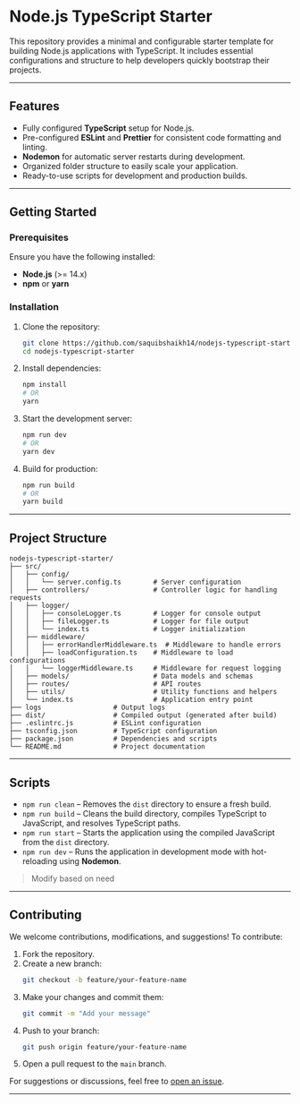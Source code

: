 # **Node.js TypeScript Starter**

This repository provides a minimal and configurable starter template for building Node.js applications with TypeScript. It includes essential configurations and structure to help developers quickly bootstrap their projects.

---

## **Features**
- Fully configured **TypeScript** setup for Node.js.
- Pre-configured **ESLint** and **Prettier** for consistent code formatting and linting.
- **Nodemon** for automatic server restarts during development.
- Organized folder structure to easily scale your application.
- Ready-to-use scripts for development and production builds.

---

## **Getting Started**

### **Prerequisites**
Ensure you have the following installed:
- **Node.js** (>= 14.x)
- **npm** or **yarn**

### **Installation**
1. Clone the repository:
   ```bash
   git clone https://github.com/saquibshaikh14/nodejs-typescript-starter.git
   cd nodejs-typescript-starter
   ```

2. Install dependencies:
   ```bash
   npm install
   # OR
   yarn
   ```

3. Start the development server:
   ```bash
   npm run dev
   # OR
   yarn dev
   ```

4. Build for production:
   ```bash
   npm run build
   # OR
   yarn build
   ```

---

## **Project Structure**
```plaintext
nodejs-typescript-starter/
├── src/
│   ├── config/                     
│   │   └── server.config.ts        # Server configuration
│   ├── controllers/                # Controller logic for handling requests
│   ├── logger/                     
│   │   ├── consoleLogger.ts        # Logger for console output
│   │   ├── fileLogger.ts           # Logger for file output
│   │   └── index.ts                # Logger initialization
│   ├── middleware/                 
│   │   ├── errorHandlerMiddleware.ts  # Middleware to handle errors
│   │   ├── loadConfiguration.ts    # Middleware to load configurations
│   │   └── loggerMiddleware.ts     # Middleware for request logging
│   ├── models/                     # Data models and schemas
│   ├── routes/                     # API routes
│   ├── utils/                      # Utility functions and helpers
│   └── index.ts                    # Application entry point
├── logs                  # Output logs
├── dist/                 # Compiled output (generated after build)
├── .eslintrc.js          # ESLint configuration
├── tsconfig.json         # TypeScript configuration
├── package.json          # Dependencies and scripts
└── README.md             # Project documentation
```

---

## **Scripts**
- `npm run clean` – Removes the `dist` directory to ensure a fresh build.  
- `npm run build` – Cleans the build directory, compiles TypeScript to JavaScript, and resolves TypeScript paths.  
- `npm run start` – Starts the application using the compiled JavaScript from the `dist` directory.  
- `npm run dev` – Runs the application in development mode with hot-reloading using **Nodemon**.


>  Modify based on need
---

## **Contributing**
We welcome contributions, modifications, and suggestions! To contribute:

1. Fork the repository.
2. Create a new branch:
   ```bash
   git checkout -b feature/your-feature-name
   ```
3. Make your changes and commit them:
   ```bash
   git commit -m "Add your message"
   ```
4. Push to your branch:
   ```bash
   git push origin feature/your-feature-name
   ```
5. Open a pull request to the `main` branch.

For suggestions or discussions, feel free to [open an issue](https://github.com/saquibshaikh14/nodejs-typescript-starter/issues).

---
